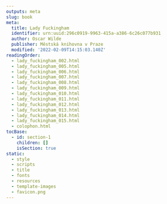 ```yaml
---
outputs: meta
slug: book
meta:
  title: Lady Fuckingham
  identifier: urn:uuid:296c0919-9963-415a-a386-6c26c077b931
  author: Oscar Wilde
  publisher: Městská knihovna v Praze
  modified: '2022-02-09T14:15:03.140Z'
readingOrder:
  - lady_fuckingham_002.html
  - lady_fuckingham_005.html
  - lady_fuckingham_006.html
  - lady_fuckingham_007.html
  - lady_fuckingham_008.html
  - lady_fuckingham_009.html
  - lady_fuckingham_010.html
  - lady_fuckingham_011.html
  - lady_fuckingham_012.html
  - lady_fuckingham_013.html
  - lady_fuckingham_014.html
  - lady_fuckingham_015.html
  - colophon.html
tocBase:
  - id: section-1
    children: []
    isSection: true
static:
  - style
  - scripts
  - title
  - fonts
  - resources
  - template-images
  - favicon.png
---
```

